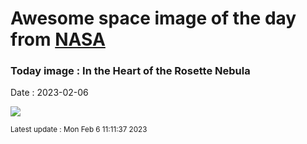 
# Awesome space image of the day from [NASA](https://api.nasa.gov/)

### Today image : In the Heart of the Rosette Nebula
Date : 2023-02-06

![](https://apod.nasa.gov/apod/image/2302/Rosette_Insley_960.jpg)

<small>Latest update : Mon Feb  6 11:11:37 2023</small>
        